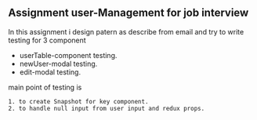 ## Assignment user-Management for job interview

In this assignment i design patern as describe from email and try to write testing for 3 component

* userTable-component testing.
* newUser-modal testing.
* edit-modal testing.

main point of testing is
    
    1. to create Snapshot for key component.
    2. to handle null input from user input and redux props.